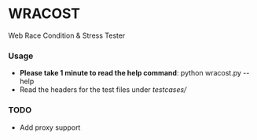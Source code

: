 # WRACOST
Web Race Condition &amp; Stress Tester

### Usage
* **Please take 1 minute to read the help command**: python wracost.py --help
* Read the headers for the test files under *testcases/*

### TODO
* Add proxy support
